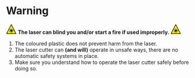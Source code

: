 # Warning

![Warning](warning_laser_28_x_28.png)  **The laser can blind you and/or start a fire if used improperly.**  ![Warning](warning_laser_28_x_28.png)

1. The coloured plastic does not prevent harm from the laser.
1. The laser cutter can **(and will)** operate in unsafe ways, there are no automatic safety systems in place.
1. Make sure you understand how to operate the laser cutter safely before doing so.
